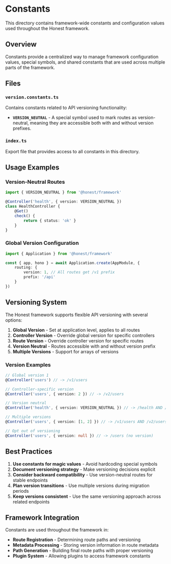 # Constants

This directory contains framework-wide constants and configuration values used throughout the Honest framework.

## Overview

Constants provide a centralized way to manage framework configuration values, special symbols, and shared constants that
are used across multiple parts of the framework.

## Files

### `version.constants.ts`

Contains constants related to API versioning functionality:

- **`VERSION_NEUTRAL`** - A special symbol used to mark routes as version-neutral, meaning they are accessible both with
  and without version prefixes.

### `index.ts`

Export file that provides access to all constants in this directory.

## Usage Examples

### Version-Neutral Routes

```typescript
import { VERSION_NEUTRAL } from '@honest/framework'

@Controller('health', { version: VERSION_NEUTRAL })
class HealthController {
	@Get()
	check() {
		return { status: 'ok' }
	}
}
```

### Global Version Configuration

```typescript
import { Application } from '@honest/framework'

const { app, hono } = await Application.create(AppModule, {
	routing: {
		version: 1, // All routes get /v1 prefix
		prefix: '/api'
	}
})
```

## Versioning System

The Honest framework supports flexible API versioning with several options:

1. **Global Version** - Set at application level, applies to all routes
2. **Controller Version** - Override global version for specific controllers
3. **Route Version** - Override controller version for specific routes
4. **Version Neutral** - Routes accessible with and without version prefix
5. **Multiple Versions** - Support for arrays of versions

### Version Examples

```typescript
// Global version 1
@Controller('users') // -> /v1/users

// Controller-specific version
@Controller('users', { version: 2 }) // -> /v2/users

// Version neutral
@Controller('health', { version: VERSION_NEUTRAL }) // -> /health AND /v1/health

// Multiple versions
@Controller('users', { version: [1, 2] }) // -> /v1/users AND /v2/users

// Opt out of versioning
@Controller('users', { version: null }) // -> /users (no version)
```

## Best Practices

1. **Use constants for magic values** - Avoid hardcoding special symbols
2. **Document versioning strategy** - Make versioning decisions explicit
3. **Consider backward compatibility** - Use version-neutral routes for stable endpoints
4. **Plan version transitions** - Use multiple versions during migration periods
5. **Keep versions consistent** - Use the same versioning approach across related endpoints

## Framework Integration

Constants are used throughout the framework in:

- **Route Registration** - Determining route paths and versioning
- **Metadata Processing** - Storing version information in route metadata
- **Path Generation** - Building final route paths with proper versioning
- **Plugin System** - Allowing plugins to access framework constants
